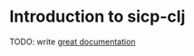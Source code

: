 # Introduction to sicp-clj

TODO: write [great documentation](http://jacobian.org/writing/what-to-write/)

